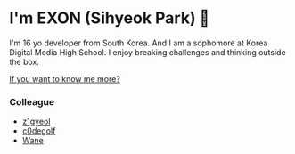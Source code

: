 # I'm EXON (Sihyeok Park) 👋

I'm 16 yo developer from South Korea. And I am a sophomore at Korea Digital Media High School. I enjoy breaking challenges and thinking outside the box.  

[If you want to know me more?](https://exon.kr)

### Colleague

- <a href="https://z1gyeol.github.io" target="_blank">z1gyeol</a>
- <a href="https://c0degolf.github.io/blog" target="_blank">c0degolf</a>
- <a href="https://blog.wane.im" target="_blank">Wane</a>
